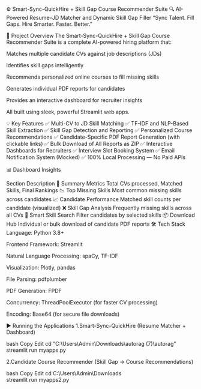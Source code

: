 ⚙️ Smart-Sync-QuickHire + Skill Gap Course Recommender Suite
🔍 AI-Powered Resume–JD Matcher and Dynamic Skill Gap Filler
“Sync Talent. Fill Gaps. Hire Smarter. Faster. Better.”

🚀 Project Overview
The Smart-Sync-QuickHire + Skill Gap Course Recommender Suite is a complete AI-powered hiring platform that:

Matches multiple candidate CVs against job descriptions (JDs)

Identifies skill gaps intelligently

Recommends personalized online courses to fill missing skills

Generates individual PDF reports for candidates

Provides an interactive dashboard for recruiter insights

All built using sleek, powerful Streamlit web apps.

💡 Key Features
✅ Multi-CV to JD Skill Matching
✅ TF-IDF and NLP-Based Skill Extraction
✅ Skill Gap Detection and Reporting
✅ Personalized Course Recommendations
✅ Candidate-Specific PDF Report Generation (with clickable links)
✅ Bulk Download of All Reports as ZIP
✅ Interactive Dashboards for Recruiters
✅ Interview Slot Booking System
✅ Email Notification System (Mocked)
✅ 100% Local Processing — No Paid APIs

📊 Dashboard Insights

Section	Description
📌 Summary Metrics	Total CVs processed, Matched Skills, Final Rankings
📉 Top Missing Skills	Most common missing skills across candidates
📈 Candidate Performance	Matched skill counts per candidate (visualized)
❌ Skill Gap Analysis	Frequently missing skills across all CVs
🧠 Smart Skill Search	Filter candidates by selected skills
📦 Download Hub	Individual or bulk download of candidate PDF reports
🛠️ Tech Stack
Language: Python 3.8+

Frontend Framework: Streamlit

Natural Language Processing: spaCy, TF-IDF

Visualization: Plotly, pandas

File Parsing: pdfplumber

PDF Generation: FPDF

Concurrency: ThreadPoolExecutor (for faster CV processing)

Encoding: Base64 (for secure file downloads)

▶️ Running the Applications
1.Smart-Sync-QuickHire (Resume Matcher + Dashboard)

bash
Copy
Edit
cd "C:\Users\Admin\Downloads\autorag (7)\autorag"
streamlit run myapps.py

2.Candidate Course Recommender (Skill Gap → Course Recommendations)

bash
Copy
Edit
cd C:\Users\Admin\Downloads\
streamlit run myapps2.py


